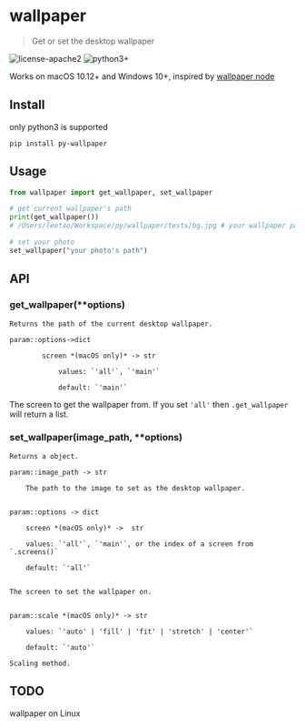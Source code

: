 # wallpaper

> Get or set the desktop wallpaper

![license-apache2](https://img.shields.io/badge/license-Apache%202-blue) ![python3+](https://img.shields.io/badge/license-python3%2B-brightgreen)

Works on macOS 10.12+ and Windows 10+, inspired by [wallpaper node](https://github.com/sindresorhus/wallpaper)

## Install

only python3 is supported

```
pip install py-wallpaper
```

## Usage

```python
from wallpaper import get_wallpaper, set_wallpaper

# get current wallpaper's path
print(get_wallpaper())
# /Users/leetao/Workspace/py/wallpaper/tests/bg.jpg # your wallpaper path

# set your photo
set_wallpaper("your photo's path")
```

## API

### get_wallpaper(**options)

```
Returns the path of the current desktop wallpaper.

param::options->dict

        screen *(macOS only)* -> str

            values: `'all'`, `'main'`

            default: `'main'`
```

The screen to get the wallpaper from. If you set `'all'` then `.get_wallpaper` will return a list.

### set_wallpaper(image_path, **options)


```
Returns a object.

param::image_path -> str

    The path to the image to set as the desktop wallpaper.


param::options -> dict

    screen *(macOS only)* ->  str

    values: `'all'`, `'main'`, or the index of a screen from `.screens()`

    default: `'all'`


The screen to set the wallpaper on.


param::scale *(macOS only)* -> str

    values: `'auto' | 'fill' | 'fit' | 'stretch' | 'center'`

    default: `'auto'`

Scaling method.
```

## TODO

wallpaper on Linux